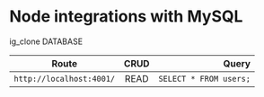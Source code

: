 # Node integrations with MySQL

ig_clone DATABASE

| Route                    | CRUD  |                  Query |
| ------------------------ | :---: | ---------------------: |
| `http://localhost:4001/` | READ  | `SELECT * FROM users;` |
